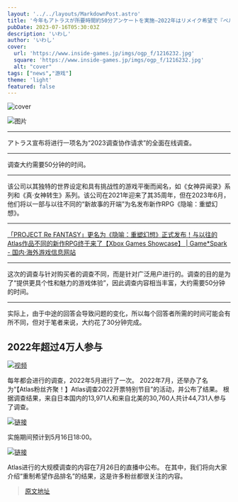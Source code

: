 ```yaml
---
layout: '../../layouts/MarkdownPost.astro'
title: '今年もアトラスが所要時間約50分アンケートを実施―2022年はリメイク希望で『ペルソナ3』が1位に'
pubDate: 2023-07-16T05:30:03Z
description: 'いわし'
author: 'いわし'
cover:
  url: 'https://www.inside-games.jp/imgs/ogp_f/1216232.jpg'
  square: 'https://www.inside-games.jp/imgs/ogp_f/1216232.jpg'
  alt: "cover"
tags: ["news","游戏"]
theme: 'light'
featured: false
---
```


![cover](https://www.inside-games.jp/imgs/ogp_f/1216232.jpg)

![图片](https://www.inside-games.jp/imgs/zoom/1216234.jpg)

---

アトラス宣布将进行一项名为“2023调查协作请求”的全面在线调查。

---

调查大约需要50分钟的时间。

---

该公司以其独特的世界设定和具有挑战性的游戏平衡而闻名，如《女神异闻录》系列和《真·女神转生》系列。该公司在2021年迎来了其35周年，但在2023年6月，他们将以一部与以往不同的“新故事的开端”为名发布新作RPG《隐喻：重塑幻想》。

---

[「PROJECT Re FANTASY」更名为《隐喻：重塑幻想》正式发布！与以往的Atlas作品不同的新作RPG终于来了【Xbox Games Showcase】 | Game*Spark - 国内·海外游戏信息网站](https://www.gamespark.jp/article/2023/06/12/130944.html)

---

这次的调查与针对购买者的调查不同，而是针对广泛用户进行的。调查的目的是为了“提供更具个性和魅力的游戏体验”，因此调查内容相当丰富，大约需要50分钟的时间。

---

实际上，由于中途的回答会导致问题的变化，所以每个回答者所需的时间可能会有所不同，但对于笔者来说，大约花了30分钟完成。
## 2022年超过4万人参与

[![视频](https://www.youtube.com/embed/cISLbrNyg5U?rel=0)](https://www.youtube.com/embed/cISLbrNyg5U?rel=0)

每年都会进行的调查，2022年5月进行了一次。 2022年7月，还举办了名为“【Atlas粉丝齐聚！】Atlas调查2022开票特别节目”的活动，并公布了结果。 根据调查结果，来自日本国内的13,971人和来自北美的30,760人共计44,731人参与了调查。

[![链接](https://www.inside-games.jp/imgs/zoom/1216235.jpg)](https://www.gamespark.jp/article/2022/05/14/118525.html)

实施期间预计到5月16日18:00。

[![链接](https://www.inside-games.jp/imgs/zoom/1216236.jpg)](https://www.gamespark.jp/article/2022/07/27/120681.html)

Atlas进行的大规模调查的内容在7月26日的直播中公布。 在其中，我们将向大家介绍“重制希望作品排名”的结果，这是许多粉丝都很关注的内容。

>[原文地址](https://www.inside-games.jp/article/2023/07/16/147229.html)  